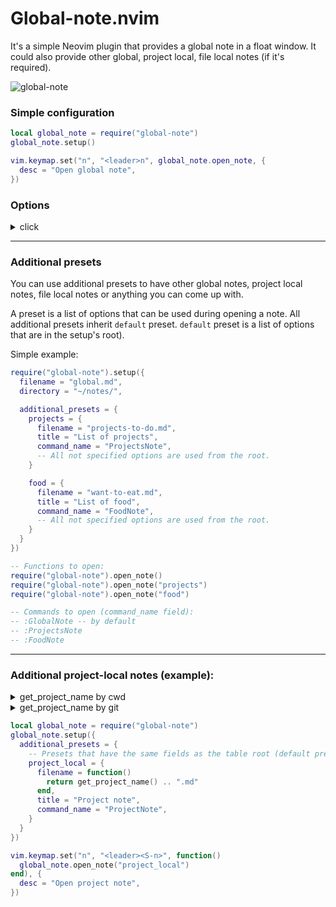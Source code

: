 # Global-note.nvim
It's a simple Neovim plugin that provides a global note in a float window.
It could also provide other global, project local, file local notes (if it's required).

![global-note](https://github.com/backdround/global-note.nvim/assets/17349169/0981e267-aa95-407e-bc6d-a23aee9ecac5)

### Simple configuration

```lua
local global_note = require("global-note")
global_note.setup()

vim.keymap.set("n", "<leader>n", global_note.open_note, {
  desc = "Open global note",
})
```

### Options
<details><summary>click</summary>
All options here are default:

```lua
{
  -- Filename to use for default note (preset).
  -- string or fun(): string
  filename = "global.md",

  -- Directory to keep default note (preset).
  -- string or fun(): string
  directory = vim.fs.joinpath(vim.fn.stdpath("data"), "global-note"),

  -- Floating window title.
  -- string or fun(): string
  title = "Global note",

  -- Ex command name.
  -- string
  command_name = "GlobalNote",

  -- A nvim_open_win config to show float window.
  -- table or fun(): table
  window_config = function()
    local window_height = vim.api.nvim_list_uis()[1].height
    local window_width = vim.api.nvim_list_uis()[1].width
    return {
      relative = "editor",
      border = "single",
      title = "Note",
      title_pos = "center",
      width = math.floor(0.7 * window_width),
      height = math.floor(0.85 * window_height),
      row = math.floor(0.05 * window_height),
      col = math.floor(0.15 * window_width),
    }
  end,

  -- It's called after the window creation.
  -- fun()
  post_open = function() end,


  -- Whether to use autosave.
  -- boolean
  autosave = true,

  -- Additional presets to create other global, project local, file local
  -- and other notes.
  -- { [name]: table } - tables there have the same fields as the current table.
  additional_presets = {},
}
```

</details>

<!-- panvimdoc-ignore-start -->

---

<!-- panvimdoc-ignore-end -->

### Additional presets
You can use additional presets to have other global notes, project
local notes, file local notes or anything you can come up with.

A preset is a list of options that can be used during opening a note.
All additional presets inherit `default` preset. `default` preset is a
list of options that are in the setup's root).

Simple example:

```lua
require("global-note").setup({
  filename = "global.md",
  directory = "~/notes/",

  additional_presets = {
    projects = {
      filename = "projects-to-do.md",
      title = "List of projects",
      command_name = "ProjectsNote",
      -- All not specified options are used from the root.
    }

    food = {
      filename = "want-to-eat.md",
      title = "List of food",
      command_name = "FoodNote",
      -- All not specified options are used from the root.
    }
  }
})

-- Functions to open:
require("global-note").open_note()
require("global-note").open_note("projects")
require("global-note").open_note("food")

-- Commands to open (command_name field):
-- :GlobalNote -- by default
-- :ProjectsNote
-- :FoodNote
```

<!-- panvimdoc-ignore-start -->

---

<!-- panvimdoc-ignore-end -->

### Additional project-local notes (example):
<details><summary>get_project_name by cwd</summary>

```lua
local get_project_name = function()
  local project_directory, err = vim.loop.cwd()
  if project_directory == nil then
    error(err)
  end

  local project_name = vim.fs.basename(project_directory)
  if project_name == nil then
    error("Unable to get the project name")
  end

  return project_name
end
```

</details>

<details><summary>get_project_name by git</summary>

```lua
local get_project_name = function()
  local result = vim.system({
    "git",
    "rev-parse",
    "--show-toplevel",
  }, {
    text = true,
  }):wait()

  if result.stderr ~= "" then
    error(result.stderr)
  end

  local project_directory = result.stdout:gsub("\n", "")

  local project_name = vim.fs.basename(project_directory)
  if project_name == nil then
    error("Unable to get the project name")
  end

  return project_name
end
```

</details>

```lua
local global_note = require("global-note")
global_note.setup({
  additional_presets = {
    -- Presets that have the same fields as the table root (default preset).
    project_local = {
      filename = function()
        return get_project_name() .. ".md"
      end,
      title = "Project note",
      command_name = "ProjectNote",
    }
  }
})

vim.keymap.set("n", "<leader><S-n>", function()
  global_note.open_note("project_local")
end), {
  desc = "Open project note",
})
```
